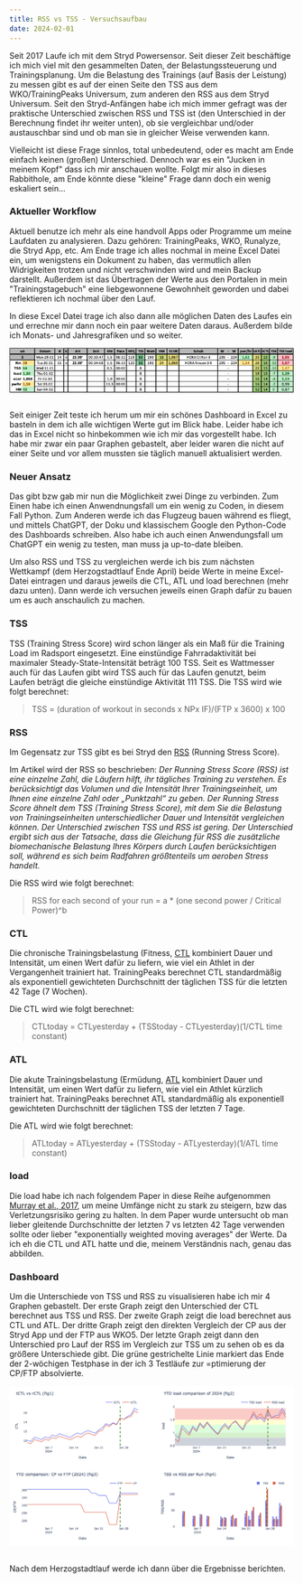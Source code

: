 ```yaml
---
title: RSS vs TSS - Versuchsaufbau
date: 2024-02-01
---
```


Seit 2017 Laufe ich mit dem Stryd Powersensor. Seit dieser Zeit beschäftige ich mich viel mit den gesammelten Daten, der Belastungssteuerung und Trainingsplanung. Um die Belastung des Trainings (auf Basis der Leistung) zu messen gibt es auf der einen Seite den TSS aus dem WKO/TrainingPeaks Universum, zum anderen den RSS aus dem Stryd Universum. Seit den Stryd-Anfängen habe ich mich immer gefragt was der praktische Unterschied zwischen RSS und TSS ist (den Unterschied in der Berechnung findet ihr weiter unten), ob sie vergleichbar und/oder austauschbar sind und ob man sie in gleicher Weise verwenden kann.

Vielleicht ist diese Frage sinnlos, total unbedeutend, oder es macht am Ende einfach keinen (großen) Unterschied. Dennoch war es ein "Jucken in meinem Kopf" dass ich mir anschauen wollte. Folgt mir also in dieses Rabbithole, am Ende könnte diese "kleine" Frage dann doch ein wenig eskaliert sein...

### Aktueller Workflow

Aktuell benutze ich mehr als eine handvoll Apps oder Programme um meine Laufdaten zu analysieren. Dazu gehören: TrainingPeaks, WKO, Runalyze, die Stryd App, etc. Am Ende trage ich alles nochmal in meine Excel Datei ein, um wenigstens ein Dokument zu haben, das vermutlich allen Widrigkeiten trotzen und nicht verschwinden wird und mein Backup darstellt. Außerdem ist das Übertragen der Werte aus den Portalen in mein "Trainingstagebuch" eine liebgewonnene Gewohnheit geworden und dabei reflektieren ich nochmal über den Lauf.

In diese Excel Datei trage ich also dann alle möglichen Daten des Laufes ein und errechne mir dann noch ein paar weitere Daten daraus. Außerdem bilde ich Monats- und Jahresgrafiken und so weiter.

[<img src='/assets/images/2024/Excel.png' class='w-9/10' align='center' />](/assets/images/2024/Excel.png)<br><br>

Seit einiger Zeit teste ich herum um mir ein schönes Dashboard in Excel zu basteln in dem ich alle wichtigen Werte gut im Blick habe. Leider habe ich das in Excel nicht so hinbekommen wie ich mir das vorgestellt habe. Ich habe mir zwar ein paar Graphen gebastelt, aber leider waren die nicht auf einer Seite und vor allem mussten sie täglich manuell aktualisiert werden.

### Neuer Ansatz

Das gibt bzw gab mir nun die Möglichkeit zwei Dinge zu verbinden. Zum Einen habe ich einen Anwendnungsfall um ein wenig zu Coden, in diesem Fall Python. Zum Anderen werde ich das Flugzeug bauen während es fliegt, und mittels ChatGPT, der Doku und klassischem Google den Python-Code des Dashboards schreiben. Also habe ich auch einen Anwendungsfall um ChatGPT ein wenig zu testen, man muss ja up-to-date bleiben.

Um also RSS und TSS zu vergleichen werde ich bis zum nächsten Wettkampf (dem Herzogstadtlauf Ende April) beide Werte in meine Excel-Datei eintragen und daraus jeweils die CTL, ATL und load berechnen (mehr dazu unten). Dann werde ich versuchen jeweils einen Graph dafür zu bauen um es auch anschaulich zu machen.

### TSS

TSS (Training Stress Score) wird schon länger als ein Maß für die Training Load im Radsport eingesetzt. Eine einstündige Fahrradaktivität bei maximaler Steady-State-Intensität beträgt 100 TSS. Seit es Wattmesser auch für das Laufen gibt wird TSS auch für das Laufen genutzt, beim Laufen beträgt die gleiche einstündige Aktivität 111 TSS. Die TSS wird wie folgt berechnet:

> TSS = (duration of workout in seconds x NPx IF)/(FTP x 3600) x 100

### RSS

Im Gegensatz zur TSS gibt es bei Stryd den <a href='https://help.stryd.com/en/articles/6879537-what-is-the-rss-and-how-does-it-differ-from-tss' class='external' target='_blank' rel='noopener'>RSS</a> (Running Stress Score).

Im Artikel wird der RSS so beschrieben: _Der Running Stress Score (RSS) ist eine einzelne Zahl, die Läufern hilft, ihr tägliches Training zu verstehen. Es berücksichtigt das Volumen und die Intensität Ihrer Trainingseinheit, um Ihnen eine einzelne Zahl oder „Punktzahl“ zu geben. Der Running Stress Score ähnelt dem TSS (Training Stress Score), mit dem Sie die Belastung von Trainingseinheiten unterschiedlicher Dauer und Intensität vergleichen können. Der Unterschied zwischen TSS und RSS ist gering. Der Unterschied ergibt sich aus der Tatsache, dass die Gleichung für RSS die zusätzliche biomechanische Belastung Ihres Körpers durch Laufen berücksichtigen soll, während es sich beim Radfahren größtenteils um aeroben Stress handelt._

Die RSS wird wie folgt berechnet:

> RSS for each second of your run = a \* (one second power / Critical Power)^b

### CTL

Die chronische Trainingsbelastung (Fitness, <a href='https://help.trainingpeaks.com/hc/en-us/articles/204071884-Fitness-CTL-' class='external' target='_blank' rel='noopener'>CTL</a> kombiniert Dauer und Intensität, um einen Wert dafür zu liefern, wie viel ein Athlet in der Vergangenheit trainiert hat. TrainingPeaks berechnet CTL standardmäßig als exponentiell gewichteten Durchschnitt der täglichen TSS für die letzten 42 Tage (7 Wochen).

Die CTL wird wie folgt berechnet:

> CTLtoday = CTLyesterday + (TSStoday - CTLyesterday)(1/CTL time constant)

### ATL

Die akute Trainingsbelastung (Ermüdung, <a href='https://help.trainingpeaks.com/hc/en-us/articles/204071894-Acute-Training-Load' class='external' target='_blank' rel='noopener'>ATL</a> kombiniert Dauer und Intensität, um einen Wert dafür zu liefern, wie viel ein Athlet kürzlich trainiert hat. TrainingPeaks berechnet ATL standardmäßig als exponentiell gewichteten Durchschnitt der täglichen TSS der letzten 7 Tage.

Die ATL wird wie folgt berechnet:

> ATLtoday = ATLyesterday + (TSStoday - ATLyesterday)(1/ATL time constant)

### load

Die load habe ich nach folgendem Paper in diese Reihe aufgenommen <a href='https://bjsm.bmj.com/content/51/9/749' class='external' target='_blank' rel='noopener'>Murray et al., 2017</a>, um meine Umfänge nicht zu stark zu steigern, bzw das Verletzungsrisiko gering zu halten. In dem Paper wurde untersucht ob man lieber gleitende Durchschnitte der letzten 7 vs letzten 42 Tage verwenden sollte oder lieber "exponentially weighted moving averages" der Werte. Da ich eh die CTL und ATL hatte und die, meinem Verständnis nach, genau das abbilden.

### Dashboard

Um die Unterschiede von TSS und RSS zu visualisieren habe ich mir 4 Graphen gebastelt. Der erste Graph zeigt den Unterschied der CTL berechnet aus TSS und RSS. Der zweite Graph zeigt die load berechnet aus CTL und ATL. Der dritte Graph zeigt den direkten Vergleich der CP aus der Stryd App und der FTP aus WKO5. Der letzte Graph zeigt dann den Unterschied pro Lauf der RSS im Vergleich zur TSS um zu sehen ob es da größere Unterschiede gibt. Die grüne gestrichelte Linie markiert das Ende der 2-wöchigen Testphase in der ich 3 Testläufe zur =ptimierung der CP/FTP absolvierte.

[<img src='/assets/images/2024/Dashboard.png' class='w-4/5' align='center' />](/assets/images/2024/Dashboard.png)<br><br>

Nach dem Herzogstadtlauf werde ich dann über die Ergebnisse berichten.<br>
